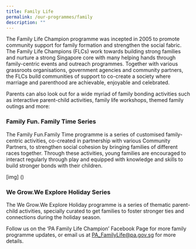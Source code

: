 ```yaml
---
title: Family Life
permalink: /our-programmes/family
description: ""
---
```

The Family Life Champion programme was incepted in 2005 to promote community support for family formation and strengthen the social fabric. The Family Life Champions (FLCs) work towards building strong families and nurture a strong Singapore core with many helping hands through family-centric events and outreach programmes.  Together with various grassroots organisations, government agencies and community partners, the FLCs build communities of support to co-create a society where marriage and parenthood are achievable, enjoyable and celebrated.

Parents can also look out for a wide myriad of family bonding activities such as interactive parent-child activities, family life workshops, themed family outings and more:

### Family Fun. Family Time Series

The Family Fun.Family Time programme is a series of customised family-centric activities, co-created in partnership with various Community Partners, to strengthen social cohesion by bringing families of different races together. Through these activities, young families are encouraged to interact regularly through play and equipped with knowledge and skills to build stronger bonds with their children.

[img] ()

### We Grow.We Explore Holiday Series

The We Grow.We Explore Holiday programme is a series of thematic parent-child activities, specially curated to get families to foster stronger ties and connections during the holiday season.

Follow us on the ‘PA Family Life Champion’ Facebook Page for more family programme updates, or email us at PA_FamilyLife@pa.gov.sg for more details. 